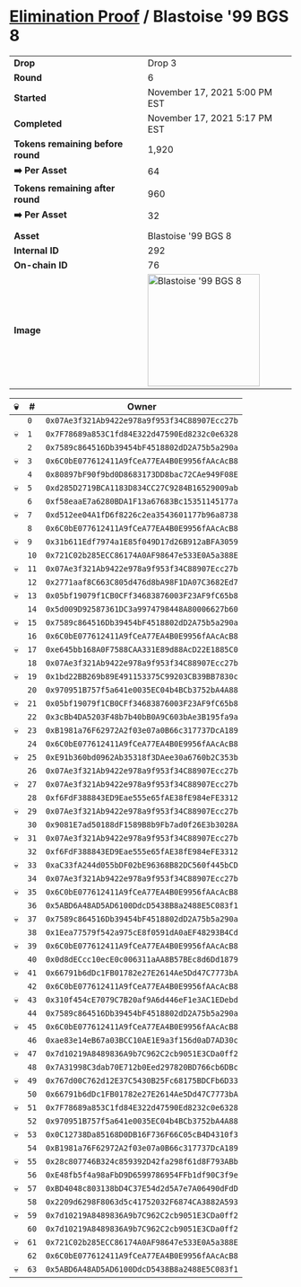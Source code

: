 # [Elimination Proof](./readme.md) / Blastoise &#039;99 BGS 8

|||
|---|---|
| **Drop** | Drop 3 |
| **Round** | 6 |
| **Started** | November 17, 2021 5:00 PM EST |
| **Completed** | November 17, 2021 5:17 PM EST |
| **Tokens remaining before round** | 1,920 |
| **➡️ Per Asset** | 64 |
| **Tokens remaining after round** | 960 |
| **➡️ Per Asset** | 32 |
| | |
| **Asset** | Blastoise &#039;99 BGS 8 |
| **Internal ID** | 292 |
| **On-chain ID** | 76 |
| **Image** | <img src="https://tcdn.blokpax.com/94d9199b-dc43-433d-b9ab-74dce73976d4/f96b4ca7e9359e65ff1e75a2970b75ecda9f7c5ae5ad74b8aee6010bcf829eee.jpg" height="200" alt="Blastoise &#039;99 BGS 8" /> |


| 💀 | # | Owner |
| --- | --- | --- |
|  | `0` | `0x07Ae3f321Ab9422e978a9f953f34C88907Ecc27b` |
| 💀 | `1` | `0x7F78689a853C1fd84E322d47590Ed8232c0e6328` |
|  | `2` | `0x7589c864516Db39454bF4518802dD2A75b5a290a` |
| 💀 | `3` | `0x6C0bE077612411A9fCeA77EA4B0E9956fAAcAcB8` |
|  | `4` | `0x80897bF90f9bd0D8683173DD8bac72CAe949F08E` |
| 💀 | `5` | `0xd285D2719BCA1183D834CC27C9284B16529009ab` |
|  | `6` | `0xf58eaaE7a6280BDA1F13a67683Bc15351145177a` |
| 💀 | `7` | `0xd512ee04A1fD6f8226c2ea3543601177b96a8738` |
|  | `8` | `0x6C0bE077612411A9fCeA77EA4B0E9956fAAcAcB8` |
| 💀 | `9` | `0x31b611Edf7974a1E85f049D17d26B912aBFA3059` |
|  | `10` | `0x721C02b285ECC86174A0AF98647e533E0A5a388E` |
| 💀 | `11` | `0x07Ae3f321Ab9422e978a9f953f34C88907Ecc27b` |
|  | `12` | `0x2771aaf8C663C805d476d8bA98F1DA07C3682Ed7` |
| 💀 | `13` | `0x05bf19079f1CB0CFf34683876003F23AF9fC65b8` |
|  | `14` | `0x5d009D92587361DC3a9974798448A80006627b60` |
| 💀 | `15` | `0x7589c864516Db39454bF4518802dD2A75b5a290a` |
|  | `16` | `0x6C0bE077612411A9fCeA77EA4B0E9956fAAcAcB8` |
| 💀 | `17` | `0xe645bb168A0F7588CAA331E89d88AcD22E1885C0` |
|  | `18` | `0x07Ae3f321Ab9422e978a9f953f34C88907Ecc27b` |
| 💀 | `19` | `0x1bd22BB269b89E491153375C99203CB39BB7830c` |
|  | `20` | `0x970951B757f5a641e0035EC04b4BCb3752bA4A88` |
| 💀 | `21` | `0x05bf19079f1CB0CFf34683876003F23AF9fC65b8` |
|  | `22` | `0x3cBb4DA5203F48b7b40bB0A9C603bAe3B195fa9a` |
| 💀 | `23` | `0xB1981a76F62972A2f03e07a0B66c317737DcA189` |
|  | `24` | `0x6C0bE077612411A9fCeA77EA4B0E9956fAAcAcB8` |
| 💀 | `25` | `0xE91b360bd0962Ab35318f3DAee30a6760b2C353b` |
|  | `26` | `0x07Ae3f321Ab9422e978a9f953f34C88907Ecc27b` |
| 💀 | `27` | `0x07Ae3f321Ab9422e978a9f953f34C88907Ecc27b` |
|  | `28` | `0xf6FdF388843ED9Eae555e65fAE38fE984eFE3312` |
| 💀 | `29` | `0x07Ae3f321Ab9422e978a9f953f34C88907Ecc27b` |
|  | `30` | `0x9081E7ad50188dF1589B8b9Fb7ad0f26E3b3028A` |
| 💀 | `31` | `0x07Ae3f321Ab9422e978a9f953f34C88907Ecc27b` |
|  | `32` | `0xf6FdF388843ED9Eae555e65fAE38fE984eFE3312` |
| 💀 | `33` | `0xaC33fA244d055bDF02bE96368B82DC560f445bCD` |
|  | `34` | `0x07Ae3f321Ab9422e978a9f953f34C88907Ecc27b` |
| 💀 | `35` | `0x6C0bE077612411A9fCeA77EA4B0E9956fAAcAcB8` |
|  | `36` | `0x5ABD6A48AD5AD6100DdcD5438B8a2488E5C083f1` |
| 💀 | `37` | `0x7589c864516Db39454bF4518802dD2A75b5a290a` |
|  | `38` | `0x1Eea77579f542a975cE8f0591dA0aEF48293B4Cd` |
| 💀 | `39` | `0x6C0bE077612411A9fCeA77EA4B0E9956fAAcAcB8` |
|  | `40` | `0x0d8dECcc10ecE0c006311aAA8B57BEc8d6Dd1879` |
| 💀 | `41` | `0x66791b6dDc1FB01782e27E2614Ae5Dd47C7773bA` |
|  | `42` | `0x6C0bE077612411A9fCeA77EA4B0E9956fAAcAcB8` |
| 💀 | `43` | `0x310f454cE7079C7B20af9A6d446eF1e3AC1EDebd` |
|  | `44` | `0x7589c864516Db39454bF4518802dD2A75b5a290a` |
| 💀 | `45` | `0x6C0bE077612411A9fCeA77EA4B0E9956fAAcAcB8` |
|  | `46` | `0xae83e14eB67a03BCC10AE1E9a3f156d0aD7AD30c` |
| 💀 | `47` | `0x7d10219A8489836A9b7C962C2cb9051E3CDa0ff2` |
|  | `48` | `0x7A31998C3dab70E712b0Eed297820BD766cb6DBc` |
| 💀 | `49` | `0x767d00C762d12E37C5430B25Fc68175BDCFb6D33` |
|  | `50` | `0x66791b6dDc1FB01782e27E2614Ae5Dd47C7773bA` |
| 💀 | `51` | `0x7F78689a853C1fd84E322d47590Ed8232c0e6328` |
|  | `52` | `0x970951B757f5a641e0035EC04b4BCb3752bA4A88` |
| 💀 | `53` | `0x0C12738Da85168D0DB16F736F66C05cB4D4310f3` |
|  | `54` | `0xB1981a76F62972A2f03e07a0B66c317737DcA189` |
| 💀 | `55` | `0x28c807746B324c859392D42fa298f61d8F793ABb` |
|  | `56` | `0xE48fb5f4a98aFbD9D6599786954FFb1df90C3f9e` |
| 💀 | `57` | `0xBD4048c803138bD4C37E54d2d5A7e7A06490dFdD` |
|  | `58` | `0x2209d6298F8063d5c41752032F6874CA3882A593` |
| 💀 | `59` | `0x7d10219A8489836A9b7C962C2cb9051E3CDa0ff2` |
|  | `60` | `0x7d10219A8489836A9b7C962C2cb9051E3CDa0ff2` |
| 💀 | `61` | `0x721C02b285ECC86174A0AF98647e533E0A5a388E` |
|  | `62` | `0x6C0bE077612411A9fCeA77EA4B0E9956fAAcAcB8` |
| 💀 | `63` | `0x5ABD6A48AD5AD6100DdcD5438B8a2488E5C083f1` |
